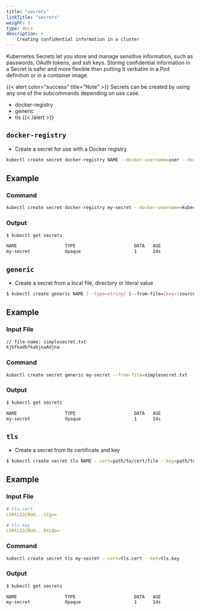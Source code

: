 ```yaml
---
title: "secrets"
linkTitle: "secrets"
weight: 1
type: docs
description: >
    Creating confidential information in a cluster
---
```


Kubernetes Secrets let you store and manage sensitive information, such as passwords, OAuth tokens, and ssh keys. Storing confidential information in a Secret is safer and more flexible than putting it verbatim in a Pod definition or in a container image.

{{< alert color="success" title="Note" >}}
Secrets can be created by using any one of the subcommands depending on use case.
- docker-registry
- generic
- tls
{{< /alert >}}

## `docker-registry`
- Create a secret for use with a Docker registry
```bash
kubectl create secret docker-registry NAME --docker-username=user --docker-password=password --docker-email=email [--docker-server=string] [--from-literal=key1=value1] [--dry-run=server|client|none]
```

## Example

### Command
```bash
kubectl create secret docker-registry my-secret --docker-username=kubectluser --docker-password=somepassword --docker-email=kubectl@kubectl.com --from-literal=token=GGH132YYu8asbbAA
```

### Output
```bash
$ kubectl get secrets

NAME                  TYPE                      DATA   AGE
my-secret             Opaque                    1      14s
```

## `generic`
- Create a secret from a local file, directory or literal value
```bash
$ kubectl create generic NAME [--type=string] [--from-file=[key=]source] [--from-literal=key1=value1] [--dry-run=server|client|none]
```

## Example

### Input File
```txt
// file-name: simplesecret.txt
kjbfkadbfkabjnaAdjna
```

### Command
```bash
kubectl create secret generic my-secret --from-file=simplesecret.txt
```

### Output
```bash
$ kubectl get secrets

NAME                  TYPE                      DATA   AGE
my-secret             Opaque                    1      14s
```

## `tls`
- Create a secret from tls certificate and key
```bash
$ kubectl create secret tls NAME --cert=path/to/cert/file --key=path/to/key/file [--dry-run=server|client|none]
```

## Example

### Input File
```yaml
# tls.cert
LS0tLS1CRUd...tCg==
```

```yaml
# tls.key
LS0tLS1CRUd...0tLQo=
```

### Command
```bash
kubectl create secret tls my-secret --cert=tls.cert --ket=tls.key
```

### Output
```bash
$ kubectl get secrets

NAME                  TYPE                      DATA   AGE
my-secret             Opaque                    1      14s
```



